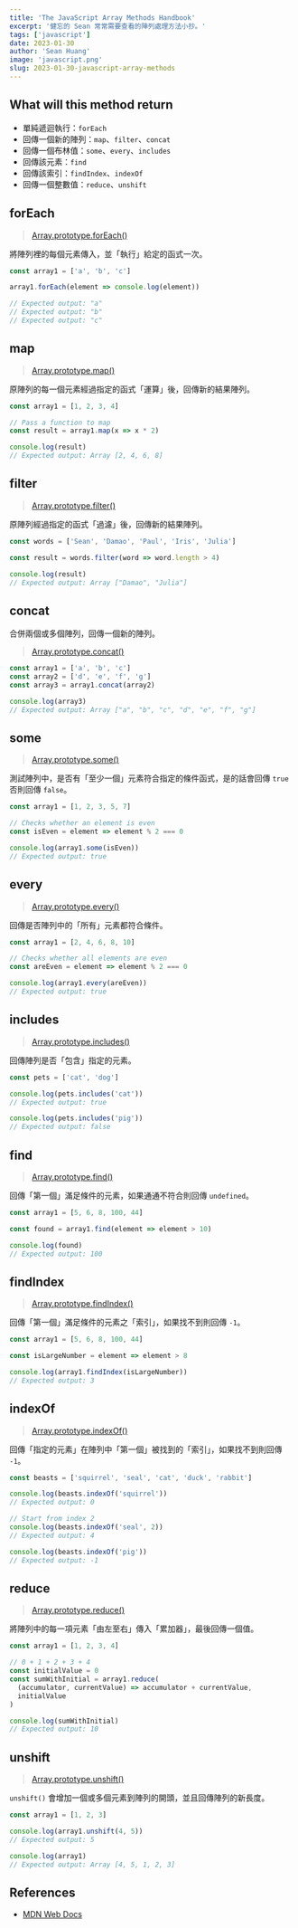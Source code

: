 ```yaml
---
title: 'The JavaScript Array Methods Handbook'
excerpt: '健忘的 Sean 常常需要查看的陣列處理方法小抄。'
tags: ['javascript']
date: 2023-01-30
author: 'Sean Huang'
image: 'javascript.png'
slug: 2023-01-30-javascript-array-methods
---
```


## What will this method return

- 單純遞迴執行：`forEach`
- 回傳一個新的陣列：`map`、`filter`、`concat`
- 回傳一個布林值：`some`、`every`、`includes`
- 回傳該元素：`find`
- 回傳該索引：`findIndex`、`indexOf`
- 回傳一個整數值：`reduce`、`unshift`

## forEach

> [Array.prototype.forEach()](https://developer.mozilla.org/en-US/docs/Web/JavaScript/Reference/Global_Objects/Array/forEach)

將陣列裡的每個元素傳入，並「執行」給定的函式一次。

```javascript
const array1 = ['a', 'b', 'c']

array1.forEach(element => console.log(element))

// Expected output: "a"
// Expected output: "b"
// Expected output: "c"
```

## map

> [Array.prototype.map()](https://developer.mozilla.org/en-US/docs/Web/JavaScript/Reference/Global_Objects/Array/map)

原陣列的每一個元素經過指定的函式「運算」後，回傳新的結果陣列。

```javascript
const array1 = [1, 2, 3, 4]

// Pass a function to map
const result = array1.map(x => x * 2)

console.log(result)
// Expected output: Array [2, 4, 6, 8]
```

## filter

> [Array.prototype.filter()](https://developer.mozilla.org/en-US/docs/Web/JavaScript/Reference/Global_Objects/Array/filter)

原陣列經過指定的函式「過濾」後，回傳新的結果陣列。

```javascript
const words = ['Sean', 'Damao', 'Paul', 'Iris', 'Julia']

const result = words.filter(word => word.length > 4)

console.log(result)
// Expected output: Array ["Damao", "Julia"]
```

## concat

合併兩個或多個陣列，回傳一個新的陣列。

> [Array.prototype.concat()](https://developer.mozilla.org/en-US/docs/Web/JavaScript/Reference/Global_Objects/Array/concat)

```javascript
const array1 = ['a', 'b', 'c']
const array2 = ['d', 'e', 'f', 'g']
const array3 = array1.concat(array2)

console.log(array3)
// Expected output: Array ["a", "b", "c", "d", "e", "f", "g"]
```

## some

> [Array.prototype.some()](https://developer.mozilla.org/en-US/docs/Web/JavaScript/Reference/Global_Objects/Array/some)

測試陣列中，是否有「至少一個」元素符合指定的條件函式，是的話會回傳 `true` 否則回傳 `false`。

```javascript
const array1 = [1, 2, 3, 5, 7]

// Checks whether an element is even
const isEven = element => element % 2 === 0

console.log(array1.some(isEven))
// Expected output: true
```

## every

> [Array.prototype.every()](https://developer.mozilla.org/en-US/docs/Web/JavaScript/Reference/Global_Objects/Array/every)

回傳是否陣列中的「所有」元素都符合條件。

```javascript
const array1 = [2, 4, 6, 8, 10]

// Checks whether all elements are even
const areEven = element => element % 2 === 0

console.log(array1.every(areEven))
// Expected output: true
```

## includes

> [Array.prototype.includes()](https://developer.mozilla.org/en-US/docs/Web/JavaScript/Reference/Global_Objects/Array/find)

回傳陣列是否「包含」指定的元素。

```javascript
const pets = ['cat', 'dog']

console.log(pets.includes('cat'))
// Expected output: true

console.log(pets.includes('pig'))
// Expected output: false
```

## find

> [Array.prototype.find()](https://developer.mozilla.org/en-US/docs/Web/JavaScript/Reference/Global_Objects/Array/find)

回傳「第一個」滿足條件的元素，如果通通不符合則回傳 `undefined`。

```javascript
const array1 = [5, 6, 8, 100, 44]

const found = array1.find(element => element > 10)

console.log(found)
// Expected output: 100
```

## findIndex

> [Array.prototype.findIndex()](https://developer.mozilla.org/en-US/docs/Web/JavaScript/Reference/Global_Objects/Array/findIndex)

回傳「第一個」滿足條件的元素之「索引」，如果找不到則回傳 `-1`。

```javascript
const array1 = [5, 6, 8, 100, 44]

const isLargeNumber = element => element > 8

console.log(array1.findIndex(isLargeNumber))
// Expected output: 3
```

## indexOf

> [Array.prototype.indexOf()](https://developer.mozilla.org/en-US/docs/Web/JavaScript/Reference/Global_Objects/Array/indexOf)

回傳「指定的元素」在陣列中「第一個」被找到的「索引」，如果找不到則回傳 `-1`。

```javascript
const beasts = ['squirrel', 'seal', 'cat', 'duck', 'rabbit']

console.log(beasts.indexOf('squirrel'))
// Expected output: 0

// Start from index 2
console.log(beasts.indexOf('seal', 2))
// Expected output: 4

console.log(beasts.indexOf('pig'))
// Expected output: -1
```

## reduce

> [Array.prototype.reduce()](https://developer.mozilla.org/en-US/docs/Web/JavaScript/Reference/Global_Objects/Array/Reduce)

將陣列中的每一項元素「由左至右」傳入「累加器」，最後回傳一個值。

```javascript
const array1 = [1, 2, 3, 4]

// 0 + 1 + 2 + 3 + 4
const initialValue = 0
const sumWithInitial = array1.reduce(
  (accumulator, currentValue) => accumulator + currentValue,
  initialValue
)

console.log(sumWithInitial)
// Expected output: 10
```

## unshift

> [Array.prototype.unshift()](https://developer.mozilla.org/en-US/docs/Web/JavaScript/Reference/Global_Objects/Array/unshift)

`unshift()` 會增加一個或多個元素到陣列的開頭，並且回傳陣列的新長度。

```javascript
const array1 = [1, 2, 3]

console.log(array1.unshift(4, 5))
// Expected output: 5

console.log(array1)
// Expected output: Array [4, 5, 1, 2, 3]
```

## References

- [MDN Web Docs](https://developer.mozilla.org/zh-TW/)
